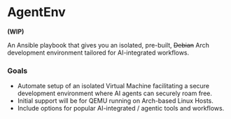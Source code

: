 # AgentEnv

**(WIP)**

An Ansible playbook that gives you an isolated, pre-built, ~~Debian~~ Arch development environment tailored for AI-integrated workflows.

### Goals
- Automate setup of an isolated Virtual Machine facilitating a secure development environment where AI agents can securely roam free.
- Initial support will be for QEMU running on Arch-based Linux Hosts.
- Include options for popular AI-integrated / agentic tools and workflows.

